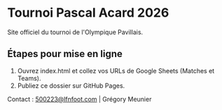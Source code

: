 # Tournoi Pascal Acard 2026

Site officiel du tournoi de l'Olympique Pavillais.

## Étapes pour mise en ligne
1. Ouvrez index.html et collez vos URLs de Google Sheets (Matches et Teams).
2. Publiez ce dossier sur GitHub Pages.

Contact : 500223@lfnfoot.com | Grégory Meunier